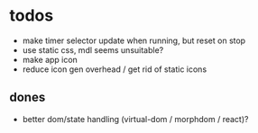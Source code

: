 # todos

* make timer selector update when running, but reset on stop
* use static css, mdl seems unsuitable?
* make app icon
* reduce icon gen overhead / get rid of static icons

## dones

* better dom/state handling (virtual-dom / morphdom / react)?